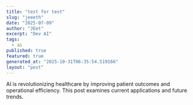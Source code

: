 ```yaml
---
title: "test for test"
slug: "jeeeth"
date: "2025-07-09"
author: "JEet"
excerpt: "Dev AI"
tags:
  - ai
published: true
featured: true
generated_at: "2025-10-31T06:35:54.519166"
layout: "post"
---
```


AI is revolutionizing healthcare by improving patient outcomes and operational efficiency. This post examines current applications and future trends.